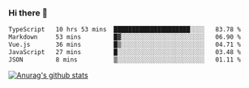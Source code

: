 ### Hi there 👋



<!--
**webB1an/webB1an** is a ✨ _special_ ✨ repository because its `README.md` (this file) appears on your GitHub profile.

Here are some ideas to get you started:

- 🔭 I’m currently working on ...
- 🌱 I’m currently learning ...
- 👯 I’m looking to collaborate on ...
- 🤔 I’m looking for help with ...
- 💬 Ask me about ...
- 📫 How to reach me: ...
- 😄 Pronouns: ...
- ⚡ Fun fact: ...
-->

<!--START_SECTION:waka-->

```txt
TypeScript   10 hrs 53 mins  █████████████████████░░░░   83.78 %
Markdown     53 mins         █▓░░░░░░░░░░░░░░░░░░░░░░░   06.90 %
Vue.js       36 mins         █▒░░░░░░░░░░░░░░░░░░░░░░░   04.71 %
JavaScript   27 mins         █░░░░░░░░░░░░░░░░░░░░░░░░   03.48 %
JSON         8 mins          ▒░░░░░░░░░░░░░░░░░░░░░░░░   01.11 %
```

<!--END_SECTION:waka-->


[![Anurag's github stats](https://github-readme-stats.vercel.app/api?username=webB1an&show_icons=true&theme=radical)](https://github.com/anuraghazra/github-readme-stats)

